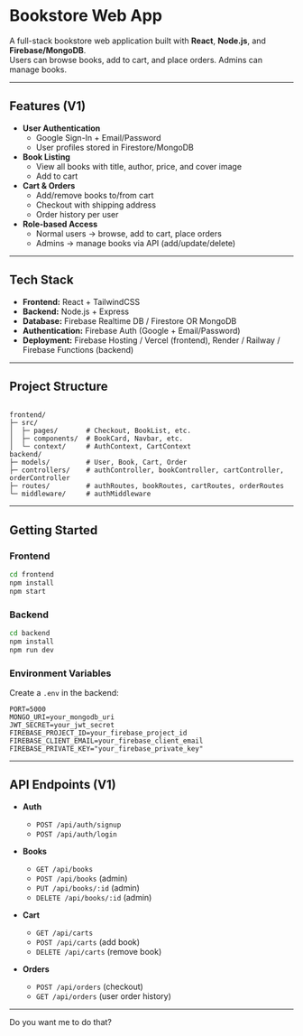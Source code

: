 
# Bookstore Web App

A full-stack bookstore web application built with **React**, **Node.js**, and **Firebase/MongoDB**.  
Users can browse books, add to cart, and place orders. Admins can manage books.

---

##  Features (V1)

- **User Authentication**
  - Google Sign-In + Email/Password
  - User profiles stored in Firestore/MongoDB
- **Book Listing**
  - View all books with title, author, price, and cover image
  - Add to cart
- **Cart & Orders**
  - Add/remove books to/from cart
  - Checkout with shipping address
  - Order history per user
- **Role-based Access**
  - Normal users → browse, add to cart, place orders
  - Admins → manage books via API (add/update/delete)

---

##  Tech Stack

- **Frontend:** React + TailwindCSS
- **Backend:** Node.js + Express
- **Database:** Firebase Realtime DB / Firestore OR MongoDB
- **Authentication:** Firebase Auth (Google + Email/Password)
- **Deployment:** Firebase Hosting / Vercel (frontend), Render / Railway / Firebase Functions (backend)

---

##  Project Structure

```

frontend/
├─ src/
│  ├─ pages/       # Checkout, BookList, etc.
│  ├─ components/  # BookCard, Navbar, etc.
│  └─ context/     # AuthContext, CartContext
backend/
├─ models/         # User, Book, Cart, Order
├─ controllers/    # authController, bookController, cartController, orderController
├─ routes/         # authRoutes, bookRoutes, cartRoutes, orderRoutes
└─ middleware/     # authMiddleware

````

---

##  Getting Started

### Frontend

```bash
cd frontend
npm install
npm start
````

### Backend

```bash
cd backend
npm install
npm run dev
```

### Environment Variables

Create a `.env` in the backend:

```
PORT=5000
MONGO_URI=your_mongodb_uri
JWT_SECRET=your_jwt_secret
FIREBASE_PROJECT_ID=your_firebase_project_id
FIREBASE_CLIENT_EMAIL=your_firebase_client_email
FIREBASE_PRIVATE_KEY="your_firebase_private_key"
```

---

##  API Endpoints (V1)

* **Auth**

  * `POST /api/auth/signup`
  * `POST /api/auth/login`
* **Books**

  * `GET /api/books`
  * `POST /api/books` (admin)
  * `PUT /api/books/:id` (admin)
  * `DELETE /api/books/:id` (admin)
* **Cart**

  * `GET /api/carts`
  * `POST /api/carts` (add book)
  * `DELETE /api/carts` (remove book)
* **Orders**

  * `POST /api/orders` (checkout)
  * `GET /api/orders` (user order history)

---


Do you want me to do that?
```
